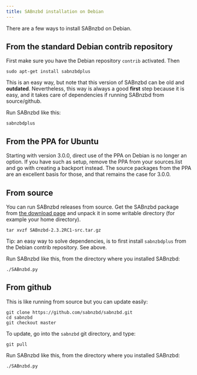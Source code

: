 ```yaml
---
title: SABnzbd installation on Debian
---
```



There are a few ways to install SABnzbd on Debian.

## From the standard Debian contrib repository

First make sure you have the Debian repository `contrib` activated. Then

```
sudo apt-get install sabnzbdplus
```

This is an easy way, but note that this version of SABnzbd can be old and **outdated**. Nevertheless, this way is always a good **first** step because it is easy, and it takes care of dependencies if running SABnzbd from source/github.

Run SABnzbd like this:
```
sabnzbdplus
```


## From the PPA for Ubuntu

Starting with version 3.0.0, direct use of the PPA on Debian is no longer an option. If you have such as setup, remove the PPA from your sources.list and go with creating a backport instead. The source packages from the PPA are an excellent basis for those, and that remains the case for 3.0.0.


## From source

You can run SABnzbd releases from source. Get the SABnzbd package from [the download page](https://sabnzbd.org/downloads) and unpack it in some writable directory (for example your home directory).

```
tar xvzf SABnzbd-2.3.2RC1-src.tar.gz
```

Tip: an easy way to solve dependencies, is to first install `sabnzbdplus` from the Debian contrib repository. See above.

Run SABnzbd like this, from the directory where you installed SABnzbd:
```
./SABnzbd.py
```



## From github

This is like running from source but you can update easily:

```
git clone https://github.com/sabnzbd/sabnzbd.git
cd sabnzbd
git checkout master
```
To update, go into the `sabnzbd` git directory, and type:
```
git pull
```
Run SABnzbd like this, from the directory where you installed SABnzbd:
```
./SABnzbd.py
```
